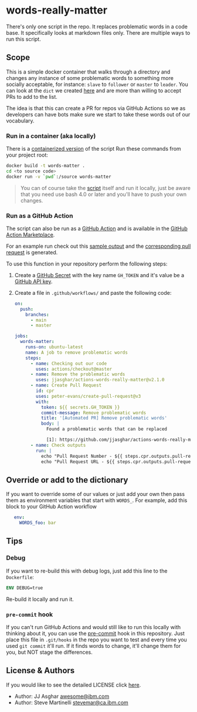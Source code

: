 # words-really-matter

There's only one script in the repo. It replaces problematic words in a code base. It specifically looks at markdown files only. There are multiple ways to run this script.

## Scope

This is a simple docker container that walks through a directory and changes any
instance of some problematic words to something more socially acceptable, for instance:
`slave` to `follower` or `master` to `leader`. You can look at the `dict` we created
[here](https://github.com/jjasghar/actions-words-really-matter/blob/master/entrypoint.sh#L22-L24) and are more than willing to accept PRs to add to the list.

The idea is that this can create a PR for repos via GitHub Actions so we as developers
can have bots make sure we start to take these words out of our vocabulary.

### Run in a container (aka locally)

There is a [containerized version](Dockerfile) of the script Run these commands from your project root:

```bash
docker build -t words-matter .
cd <to source code>
docker run -v `pwd`:/source words-matter
```

> You can of course take the [script](entrypoint.sh) itself and run it locally, just be aware that you need use bash 4.0 or later and you'll have to push your own changes.

### Run as a GitHub Action

The script can also be run as a [GitHub Action](action.yml) and is available in the [GitHub Action Marketplace](https://github.com/marketplace/actions/words-really-matter).

For an example run check out this [sample output](https://github.com/jjasghar/master-to-leader-tester/actions/runs/309359300) and the [corresponding pull request](https://github.com/jjasghar/master-to-leader-tester/pull/3/files) is generated.

To use this function in your repository perform the following steps:

1. Create a [GitHub Secret](https://developer.github.com/v3/actions/secrets/) with the key name `GH_TOKEN` and it's value be a [GitHub API key](https://github.com/settings/tokens).

2. Create a file in `.github/workflows/` and paste the following code:

   ```yaml
   on:
     push:
       branches:
         - main
         - master

   jobs:
     words-matter:
       runs-on: ubuntu-latest
       name: A job to remove problematic words
       steps:
         - name: Checking out our code
           uses: actions/checkout@master
         - name: Remove the problematic words
           uses: jjasghar/actions-words-really-matter@v2.1.0
         - name: Create Pull Request
           id: cpr
           uses: peter-evans/create-pull-request@v3
           with:
             token: ${{ secrets.GH_TOKEN }}
             commit-message: Remove problematic words
             title: '[Automated PR] Remove problematic words'
             body: |
               Found a problematic words that can be replaced

               [1]: https://github.com/jjasghar/actions-words-really-matter
         - name: Check outputs
           run: |
             echo "Pull Request Number - ${{ steps.cpr.outputs.pull-request-number }}"
             echo "Pull Request URL - ${{ steps.cpr.outputs.pull-request-url }}"
     ```

## Override or add to the dictionary

If you want to override some of our values or just add your own then pass them as environment variables that start with `WORDS_`. For example, add this block to your GitHub Action workflow

```yaml
   env:
     WORDS_foo: bar
```

## Tips

### Debug

If you want to re-build this with debug logs, just add this line to the `Dockerfile`:

```Dockerfile
ENV DEBUG=true
```

Re-build it locally and run it.

### `pre-commit` hook

If you can't run GitHub Actions and would still like to run this locally with thinking
about it, you can use the [pre-commit](./pre-commit) hook in this repository. Just place
this file in `.git/hooks` in the repo you want to test and every time you used `git commit`
it'll run. If it finds words to change, it'll change them for you, but NOT stage the
differences.

## License & Authors

If you would like to see the detailed LICENSE click [here](./LICENSE).

- Author: JJ Asghar <awesome@ibm.com>
- Author: Steve Martinelli <stevemar@ca.ibm.com>
